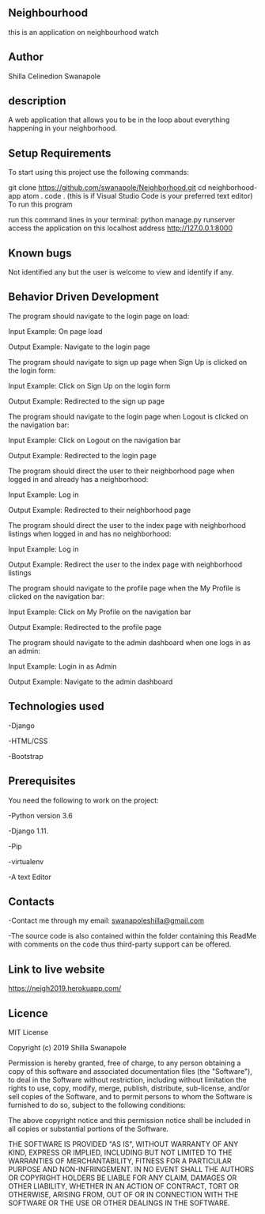 ## Neighbourhood

this is an application on neighbourhood watch

## Author

Shilla Celinedion Swanapole

## description

A web application that allows you to be in the loop about everything happening in your neighborhood.



## Setup Requirements

To start using this project use the following commands:

git clone https://github.com/swanapole/Neighborhood.git
cd neighborhood-app
atom .
code . (this is if Visual Studio Code is your preferred text editor)
To run this program

run this command lines in your terminal:
python manage.py runserver
access the application on this localhost address http://127.0.0.1:8000

## Known bugs

Not identified any but the user is welcome to view and identify if any.



## Behavior Driven Development

The program should navigate to the login page on load:

Input Example: On page load

Output Example: Navigate to the login page

The program should navigate to sign up page when Sign Up is clicked on the login form:

Input Example: Click on Sign Up on the login form

Output Example: Redirected to the sign up page

The program should navigate to the login page when Logout is clicked on the navigation bar:

Input Example: Click on Logout on the navigation bar

Output Example: Redirected to the login page

The program should direct the user to their neighborhood page when logged in and already has a neighborhood:

Input Example: Log in

Output Example: Redirected to their neighborhood page

The program should direct the user to the index page with neighborhood listings when logged in and has no neighborhood:

Input Example: Log in

Output Example: Redirect the user to the index page with neighborhood listings

The program should navigate to the profile page when the My Profile is clicked on the navigation bar:

Input Example: Click on My Profile on the navigation bar

Output Example: Redirected to the profile page

The program should navigate to the admin dashboard when one logs in as an admin:

Input Example: Login in as Admin

Output Example: Navigate to the admin dashboard



## Technologies used

-Django

-HTML/CSS

-Bootstrap

## Prerequisites

You need the following to work on the project:

-Python version 3.6

-Django 1.11.

-Pip

-virtualenv

-A text Editor

## Contacts

-Contact me through my email: swanapoleshilla@gmail.com

-The source code is also contained within the folder containing this ReadMe with comments on the code thus third-party support can be offered.


## Link to live website

https://neigh2019.herokuapp.com/

## Licence

MIT License

Copyright (c) 2019 Shilla Swanapole

Permission is hereby granted, free of charge, to any person obtaining a copy of this software and associated documentation files (the "Software"), to deal in the Software without restriction, including without limitation the rights to use, copy, modify, merge, publish, distribute, sub-license, and/or sell copies of the Software, and to permit persons to whom the Software is furnished to do so, subject to the following conditions:

The above copyright notice and this permission notice shall be included in all copies or substantial portions of the Software.

THE SOFTWARE IS PROVIDED "AS IS", WITHOUT WARRANTY OF ANY KIND, EXPRESS OR IMPLIED, INCLUDING BUT NOT LIMITED TO THE WARRANTIES OF MERCHANTABILITY, FITNESS FOR A PARTICULAR PURPOSE AND NON-INFRINGEMENT. IN NO EVENT SHALL THE AUTHORS OR COPYRIGHT HOLDERS BE LIABLE FOR ANY CLAIM, DAMAGES OR OTHER LIABILITY, WHETHER IN AN ACTION OF CONTRACT, TORT OR OTHERWISE, ARISING FROM, OUT OF OR IN CONNECTION WITH THE SOFTWARE OR THE USE OR OTHER DEALINGS IN THE SOFTWARE.
